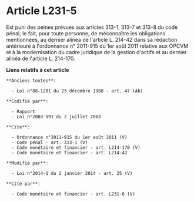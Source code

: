 # Article L231-5

Est puni des peines prévues aux articles 313-1, 313-7 et 313-8 du code pénal, le fait, pour toute personne, de méconnaître
les obligations mentionnées, au dernier alinéa de l'article L. 214-42 dans sa rédaction antérieure à l'ordonnance n° 2011-915
du 1er août 2011 relative aux OPCVM et à la modernisation du cadre juridique de la gestion d'actifs et au dernier alinéa de
l'article L. 214-170.

**Liens relatifs à cet article**

	**Anciens textes**:

	  - Loi n°88-1201 du 23 décembre 1988 - art. 47 (Ab)

	**Codifié par**:

	  - Rapport
	  - Loi n°2003-591 du 2 juillet 2003

	**Cite**:

	  - Ordonnance n°2011-915 du 1er août 2011 (V)
	  - Code pénal - art. 313-1 (V)
	  - Code monétaire et financier - art. L214-170 (V)
	  - Code monétaire et financier - art. L214-42

	**Modifié par**:

	  - Loi n°2014-1 du 2 janvier 2014 - art. 25 (V)

	**Cité par**:

	  - Code monétaire et financier - art. L231-6 (V)
